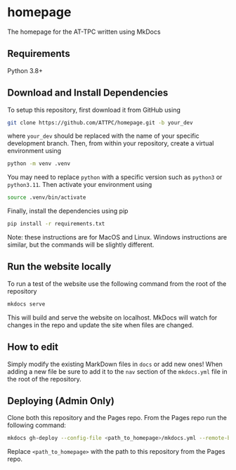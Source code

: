 # homepage

The homepage for the AT-TPC written using MkDocs

## Requirements

Python 3.8+

## Download and Install Dependencies

To setup this repository, first download it from GitHub using 

```bash
git clone https://github.com/ATTPC/homepage.git -b your_dev
``` 

where `your_dev` should be replaced with the name of your specific development branch. Then, from within your repository, create a virtual environment using

```bash
python -m venv .venv
```

You may need to replace `python` with a specific version such as `python3` or `python3.11`. Then activate your environment using

```bash
source .venv/bin/activate
```

Finally, install the dependencies using pip

```bash
pip install -r requirements.txt
```

Note: these instructions are for MacOS and Linux. Windows instructions are similar, but the commands will be slightly different.

## Run the website locally

To run a test of the website use the following command from the root of the repository

```bash
mkdocs serve
```

This will build and serve the website on localhost. MkDocs will watch for changes in the repo and update the site when files are changed.

## How to edit

Simply modify the existing MarkDown files in `docs` or add new ones! When adding a new file be sure to add it to the `nav` section of the `mkdocs.yml` file in the root of the repository.

## Deploying (Admin Only)

Clone both this repository and the Pages repo. From the Pages repo run the following command:

```bash
mkdocs gh-deploy --config-file <path_to_homepage>/mkdocs.yml --remote-branch master
```

Replace `<path_to_homepage>` with the path to this repository from the Pages repo. 